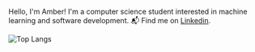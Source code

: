Hello, I'm Amber! I'm a computer science student interested in machine learning and software development. 📬 Find me on <a href="https://www.linkedin.com/in/amber-khauv/">Linkedin</a>.

![Top Langs](https://github-readme-stats.vercel.app/api/top-langs/?username=akhauv&layout=compact)

<!---
akhauv/akhauv is a ✨ special ✨ repository because its `README.md` (this file) appears on your GitHub profile.
You can click the Preview link to take a look at your changes.
--->
